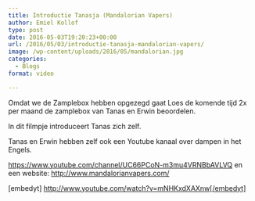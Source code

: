 ```yaml
---
title: Introductie Tanasja (Mandalorian Vapers)
author: Emiel Kollof
type: post
date: 2016-05-03T19:20:23+00:00
url: /2016/05/03/introductie-tanasja-mandalorian-vapers/
image: /wp-content/uploads/2016/05/mandalorian.jpg
categories:
  - Blogs
format: video

---
```

Omdat we de Zamplebox hebben opgezegd gaat Loes de komende tijd 2x per maand de zamplebox van Tanas en Erwin beoordelen.
  
In dit filmpje introduceert Tanas zich zelf.

Tanas en Erwin hebben zelf ook een Youtube kanaal over dampen in het Engels.
  
<a href="https://www.youtube.com/channel/UC66PCoN-m3mu4VRNBbAVLVQ" target="_blank">https://www.youtube.com/channel/UC66PCoN-m3mu4VRNBbAVLVQ</a> en een website: <a href="http://www.mandalorianvapers.com/" target="_blank">http://www.mandalorianvapers.com/</a>

[embedyt] http://www.youtube.com/watch?v=mNHKxdXAXnw[/embedyt]